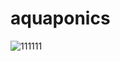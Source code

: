 # aquaponics

![111111](https://user-images.githubusercontent.com/56858535/208212255-55af6549-5c2f-4fcb-8272-4649b70262ab.jpg)
